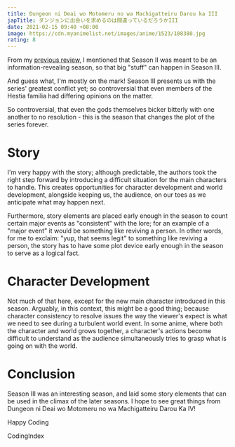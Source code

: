 ```yaml
---
title: Dungeon ni Deai wo Motomeru no wa Machigatteiru Darou ka III
japTitle: ダンジョンに出会いを求めるのは間違っているだろうかIII
date: 2021-02-15 09:40 +08:00
image: https://cdn.myanimelist.net/images/anime/1523/108380.jpg
rating: 8
---
```


From my [previous review](/anime/Dungeon-ni-Deai-wo-Motomeru-no-wa-Machigatteiru-Darou-ka-II/), I mentioned that Season II was meant to be an information-revealing season, so that big "stuff" can happen in Season III.

And guess what, I'm mostly on the mark! Season III presents us with the series' greatest conflict yet; so controversial that even members of the Hestia familia had differing opinions on the matter.

So controversial, that even the gods themselves bicker bitterly with one another to no resolution - this is the season that changes the plot of the series forever.

# Story

I'm very happy with the story; although predictable, the authors took the right step forward by introducing a difficult situation for the main characters to handle. This creates opportunities for character development and world development, alongside keeping us, the audience, on our toes as we anticipate what may happen next.

Furthermore, story elements are placed early enough in the season to count certain major events as "consistent" with the lore; for an example of a "major event" it would be something like reviving a person. In other words, for me to exclaim: "yup, that seems legit" to something like reviving a person, the story has to have some plot device early enough in the season to serve as a logical fact.

# Character Development

Not much of that here, except for the new main character introduced in this season. Arguably, in this context, this might be a good thing; because character consistency to resolve issues the way the viewer's expect is what we need to see during a turbulent world event. In some anime, where both the character and world grows together, a character's actions become difficult to understand as the audience simultaneously tries to grasp what is going on with the world.

# Conclusion

Season III was an interesting season, and laid some story elements that can be used in the climax of the later seasons. I hope to see great things from Dungeon ni Deai wo Motomeru no wa Machigatteiru Darou Ka IV!

Happy Coding

CodingIndex
